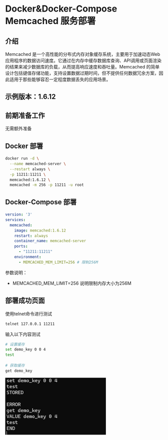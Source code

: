 # Docker&Docker-Compose Memcached 服务部署

## 介绍

Memcached 是一个高性能的分布式内存对象缓存系统，主要用于加速动态Web应用程序的数据访问速度。它通过在内存中缓存数据库查询、API调用或页面渲染的结果来减少数据库的负载，从而提高响应速度和吞吐量。Memcached
的简单设计包括键值存储功能，支持设置数据过期时间，但不提供任何数据冗余方案，因此适用于那些能够容忍一定程度数据丢失的应用场景。

## 示例版本：1.6.12

## 前期准备工作

无需额外准备

## Docker 部署

```bash
docker run -d \
  --name memcached-server \
  --restart always \
  -p 11211:11211 \
  memcached:1.6.12 \
  memcached -m 256 -p 11211 -u root
```

## Docker-Compose 部署

```yaml
version: '3'
services:
  memcached:
    image: memcached:1.6.12
    restart: always
    container_name: memcached-server
    ports:
      - "11211:11211"
    environment:
      - MEMCACHED_MEM_LIMIT=256 # 限制256M
```

参数说明：

- MEMCACHED_MEM_LIMIT=256 说明限制内存大小为256M

## 部署成功页面

使用telnet命令进行测试

```bash
telnet 127.0.0.1 11211
```

输入以下内容测试

```bash
# 设置缓存
set demo_key 0 0 4
test

# 获取缓存
get demo_key
```

![memcached1.png](images%2Fmemcached1.png)